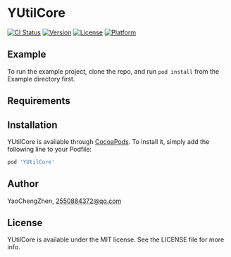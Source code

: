 # YUtilCore

[![CI Status](https://img.shields.io/travis/YaoChengZhen/YUtilCore.svg?style=flat)](https://travis-ci.org/YaoChengZhen/YUtilCore)
[![Version](https://img.shields.io/cocoapods/v/YUtilCore.svg?style=flat)](https://cocoapods.org/pods/YUtilCore)
[![License](https://img.shields.io/cocoapods/l/YUtilCore.svg?style=flat)](https://cocoapods.org/pods/YUtilCore)
[![Platform](https://img.shields.io/cocoapods/p/YUtilCore.svg?style=flat)](https://cocoapods.org/pods/YUtilCore)

## Example

To run the example project, clone the repo, and run `pod install` from the Example directory first.

## Requirements

## Installation

YUtilCore is available through [CocoaPods](https://cocoapods.org). To install
it, simply add the following line to your Podfile:

```ruby
pod 'YUtilCore'
```

## Author

YaoChengZhen, 2550884372@qq.com

## License

YUtilCore is available under the MIT license. See the LICENSE file for more info.

